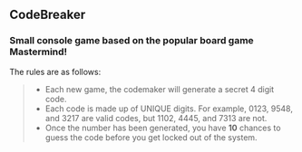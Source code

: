## CodeBreaker
### Small console game based on the popular board game Mastermind!

The rules are as follows: 
<br/>
>- Each new game, the codemaker will generate a secret 4 digit code. 
>- Each code is made up of UNIQUE digits.  For example, 0123, 9548, and 3217 are valid codes, but 1102, 4445, and 7313 are not.
>- Once the number has been generated, you have **10** chances to guess the code before you get locked out of the system. 

